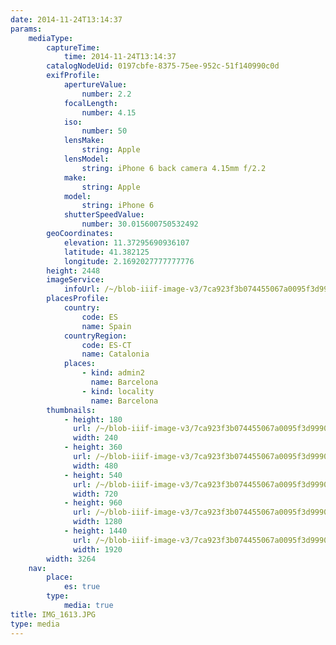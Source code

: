 ```yaml
---
date: 2014-11-24T13:14:37
params:
    mediaType:
        captureTime:
            time: 2014-11-24T13:14:37
        catalogNodeUid: 0197cbfe-8375-75ee-952c-51f140990c0d
        exifProfile:
            apertureValue:
                number: 2.2
            focalLength:
                number: 4.15
            iso:
                number: 50
            lensMake:
                string: Apple
            lensModel:
                string: iPhone 6 back camera 4.15mm f/2.2
            make:
                string: Apple
            model:
                string: iPhone 6
            shutterSpeedValue:
                number: 30.015600750532492
        geoCoordinates:
            elevation: 11.37295690936107
            latitude: 41.382125
            longitude: 2.1692027777777776
        height: 2448
        imageService:
            infoUrl: /~/blob-iiif-image-v3/7ca923f3b074455067a0095f3d9990a30e28bbb67afd70b252a9e9a02e4115a8/info.json
        placesProfile:
            country:
                code: ES
                name: Spain
            countryRegion:
                code: ES-CT
                name: Catalonia
            places:
                - kind: admin2
                  name: Barcelona
                - kind: locality
                  name: Barcelona
        thumbnails:
            - height: 180
              url: /~/blob-iiif-image-v3/7ca923f3b074455067a0095f3d9990a30e28bbb67afd70b252a9e9a02e4115a8/full/240%2C180/0/default.jpg
              width: 240
            - height: 360
              url: /~/blob-iiif-image-v3/7ca923f3b074455067a0095f3d9990a30e28bbb67afd70b252a9e9a02e4115a8/full/480%2C360/0/default.jpg
              width: 480
            - height: 540
              url: /~/blob-iiif-image-v3/7ca923f3b074455067a0095f3d9990a30e28bbb67afd70b252a9e9a02e4115a8/full/720%2C540/0/default.jpg
              width: 720
            - height: 960
              url: /~/blob-iiif-image-v3/7ca923f3b074455067a0095f3d9990a30e28bbb67afd70b252a9e9a02e4115a8/full/1280%2C960/0/default.jpg
              width: 1280
            - height: 1440
              url: /~/blob-iiif-image-v3/7ca923f3b074455067a0095f3d9990a30e28bbb67afd70b252a9e9a02e4115a8/full/1920%2C1440/0/default.jpg
              width: 1920
        width: 3264
    nav:
        place:
            es: true
        type:
            media: true
title: IMG_1613.JPG
type: media
---
```

